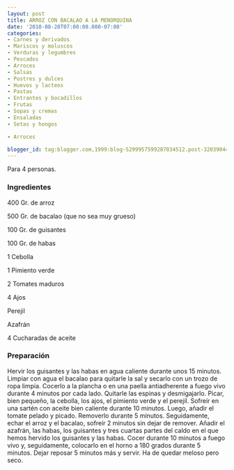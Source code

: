 ```yaml
---
layout: post
title: ARROZ CON BACALAO A LA MENORQUINA
date: '2010-08-28T07:00:00.000-07:00'
categories:
- Carnes y derivados
- Mariscos y moluscos
- Verduras y legumbres
- Pescados
- Arroces
- Salsas
- Postres y dulces
- Huevos y lacteos
- Pastas
- Entrantes y bocadillos
- Frutas
- Sopas y cremas
- Ensaladas
- Setas y hongos

- Arroces

blogger_id: tag:blogger.com,1999:blog-5299957599287034512.post-3203904443048588810
---
```


Para 4 personas.

<h3>Ingredientes</h3>

400 Gr. de arroz

500 Gr. de bacalao (que no sea muy grueso)

100 Gr. de guisantes

100 Gr. de habas

1 Cebolla

1 Pimiento verde

2 Tomates maduros

4 Ajos

Perejil

Azafrán

4 Cucharadas de aceite

<h3>Preparación</h3>

Hervir los guisantes y las habas en agua caliente durante unos 15 minutos. Limpiar con agua el bacalao para quitarle la sal y secarlo con un trozo de ropa limpia. Cocerlo a la plancha o en una paella antiadherente a fuego vivo durante 4 minutos por cada lado. Quitarle las espinas y desmigajarlo. Picar, bien pequeño, la cebolla, los ajos, el pimiento verde y el perejil. Sofreír en una sartén con aceite bien caliente durante 10 minutos. Luego, añadir el tomate pelado y picado. Removerlo durante 5 minutos. Seguidamente, echar el arroz y el bacalao, sofreír 2 minutos sin dejar de remover. Añadir el azafrán, las habas, los guisantes y tres cuartas partes del caldo en el que hemos hervido los guisantes y las habas. Cocer durante 10 minutos a fuego vivo y, seguidamente, colocarlo en el horno a 180 grados durante 5 minutos. Dejar reposar 5 minutos más y servir. Ha de quedar meloso pero seco.


